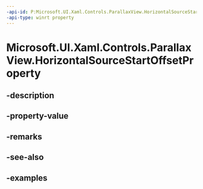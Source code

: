```yaml
---
-api-id: P:Microsoft.UI.Xaml.Controls.ParallaxView.HorizontalSourceStartOffsetProperty
-api-type: winrt property
---
```


<!-- Property syntax.
public DependencyProperty HorizontalSourceStartOffsetProperty { get; }
-->

# Microsoft.UI.Xaml.Controls.ParallaxView.HorizontalSourceStartOffsetProperty

## -description

## -property-value

## -remarks

## -see-also

## -examples

